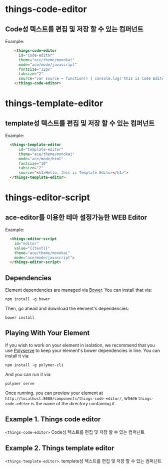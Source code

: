 # things-code-editor

## Code성 텍스트를 편집 및 저장 할 수 있는 컴퍼넌트

  Example:
```html
    <things-code-editor
      id="code-editor"
      theme="ace/theme/monokai"
      mode="ace/mode/javascript"
      fontsize="12px"
      tabsize="2"
      source="var source = function() { console.log('this is Code Editor') };">
    </things-code-editor>
```
# things-template-editor

## template성 텍스트를 편집 및 저장 할 수 있는 컴퍼넌트
  Example:
  ```html
    <things-template-editor
        id="template-editor"
        theme="ace/theme/monokai"
        mode="ace/mode/html"
        fontsize="10"
        tabsize="2"
        source="<h1>Hello, this is Template Editor</h1>">
    </things-template-editor>
  ```
# things-editor-script

## ace-editor를 이용한 테마 설정가능한 WEB Editor

  Example:
  ```html
    <things-editor-script
      id="editor"
      value="{{text}}"
      theme="ace/theme/monokai"
      mode="ace/mode/javascript">
    </things-editor-script>
  ```
    
    
## Dependencies

Element dependencies are managed via [Bower](http://bower.io/). You can
install that via:

    npm install -g bower

Then, go ahead and download the element's dependencies:

    bower install


## Playing With Your Element

If you wish to work on your element in isolation, we recommend that you use
[Polyserve](https://github.com/PolymerLabs/polyserve) to keep your element's
bower dependencies in line. You can install it via:

    npm install -g polymer-cli

And you can run it via:

    polymer serve

Once running, you can preview your element at
`http://localhost:8080/components/things-code-editor/`, where `things-code-editor` is the name of the directory containing it.


## Example 1. Things code editor
`<things-code-editor>` Code성 텍스트를 편집 및 저장 할 수 있는 컴퍼넌트

## Example 2. Things template editor
`<things-template-editor>`. template성 텍스트를 편집 및 저장 할 수 있는 컴퍼넌트
